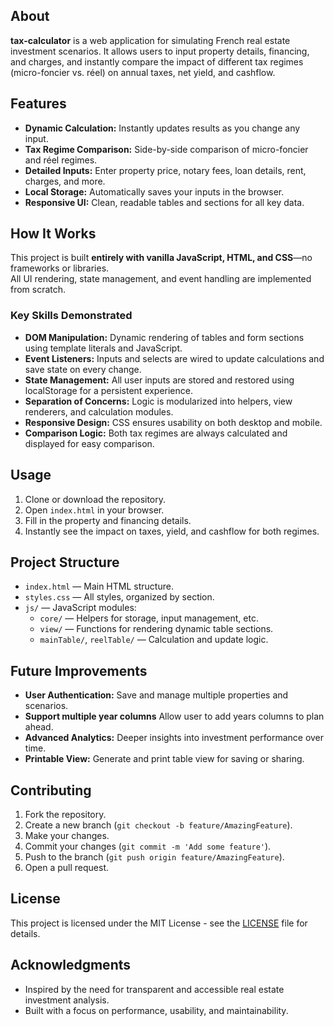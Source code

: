## About

**tax-calculator** is a web application for simulating French real estate investment scenarios. It allows users to input property details, financing, and charges, and instantly compare the impact of different tax regimes (micro-foncier vs. réel) on annual taxes, net yield, and cashflow.

## Features

- **Dynamic Calculation:** Instantly updates results as you change any input.
- **Tax Regime Comparison:** Side-by-side comparison of micro-foncier and réel regimes.
- **Detailed Inputs:** Enter property price, notary fees, loan details, rent, charges, and more.
- **Local Storage:** Automatically saves your inputs in the browser.
- **Responsive UI:** Clean, readable tables and sections for all key data.

## How It Works

This project is built **entirely with vanilla JavaScript, HTML, and CSS**—no frameworks or libraries.  
All UI rendering, state management, and event handling are implemented from scratch.

### Key Skills Demonstrated

- **DOM Manipulation:** Dynamic rendering of tables and form sections using template literals and JavaScript.
- **Event Listeners:** Inputs and selects are wired to update calculations and save state on every change.
- **State Management:** All user inputs are stored and restored using localStorage for a persistent experience.
- **Separation of Concerns:** Logic is modularized into helpers, view renderers, and calculation modules.
- **Responsive Design:** CSS ensures usability on both desktop and mobile.
- **Comparison Logic:** Both tax regimes are always calculated and displayed for easy comparison.

## Usage

1. Clone or download the repository.
2. Open `index.html` in your browser.
3. Fill in the property and financing details.
4. Instantly see the impact on taxes, yield, and cashflow for both regimes.

## Project Structure

- `index.html` — Main HTML structure.
- `styles.css` — All styles, organized by section.
- `js/` — JavaScript modules:
  - `core/` — Helpers for storage, input management, etc.
  - `view/` — Functions for rendering dynamic table sections.
  - `mainTable/`, `reelTable/` — Calculation and update logic.

## Future Improvements

- **User Authentication:** Save and manage multiple properties and scenarios.
- **Support multiple year columns** Allow user to add years columns to plan ahead.
- **Advanced Analytics:** Deeper insights into investment performance over time.
- **Printable View:** Generate and print table view for saving or sharing.

## Contributing

1. Fork the repository.
2. Create a new branch (`git checkout -b feature/AmazingFeature`).
3. Make your changes.
4. Commit your changes (`git commit -m 'Add some feature'`).
5. Push to the branch (`git push origin feature/AmazingFeature`).
6. Open a pull request.

## License

This project is licensed under the MIT License - see the [LICENSE](LICENSE) file for details.

## Acknowledgments

- Inspired by the need for transparent and accessible real estate investment analysis.
- Built with a focus on performance, usability, and maintainability.
